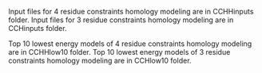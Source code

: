 Input files for 4 residue constraints homology modeling are in CCHHinputs folder.
Input files for 3 residue constraints homology modeling are in CCHinputs folder.

Top 10 lowest energy models of 4 residue constraints homology modeling are in CCHHlow10 folder.
Top 10 lowest energy models of 3 residue constraints homology modeling are in CCHlow10 folder.

